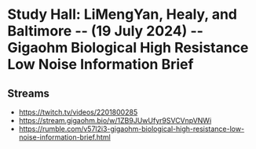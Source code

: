# Study Hall: LiMengYan, Healy, and Baltimore -- (19 July 2024) -- Gigaohm Biological High Resistance Low Noise Information Brief

## Streams
- https://twitch.tv/videos/2201800285
- https://stream.gigaohm.bio/w/1ZB9JUwUfyr9SVCVnpVNWi  
- https://rumble.com/v57l2i3-gigaohm-biological-high-resistance-low-noise-information-brief.html

